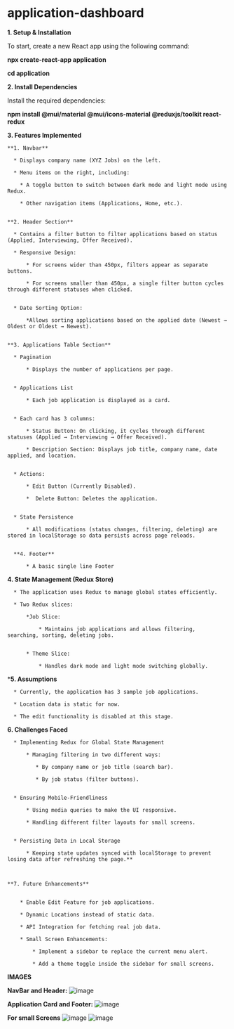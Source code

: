# application-dashboard
**1. Setup & Installation**

To start, create a new React app using the following command:

**npx create-react-app application**

**cd application**


**2. Install Dependencies**

Install the required dependencies:

**npm install @mui/material @mui/icons-material @reduxjs/toolkit react-redux**

**3. Features Implemented**

    **1. Navbar**
    
      * Displays company name (XYZ Jobs) on the left.
      
      * Menu items on the right, including:
      
        * A toggle button to switch between dark mode and light mode using Redux.
        
        * Other navigation items (Applications, Home, etc.).

        
    **2. Header Section**
    
      * Contains a filter button to filter applications based on status (Applied, Interviewing, Offer Received).
      
      * Responsive Design:
      
          * For screens wider than 450px, filters appear as separate buttons.
          
          * For screens smaller than 450px, a single filter button cycles through different statuses when clicked.

          
      * Date Sorting Option:
      
          *Allows sorting applications based on the applied date (Newest → Oldest or Oldest → Newest).

          
    **3. Applications Table Section**
    
      * Pagination
      
          * Displays the number of applications per page.

          
      * Applications List
      
          * Each job application is displayed as a card.

          
      * Each card has 3 columns:

          * Status Button: On clicking, it cycles through different statuses (Applied → Interviewing → Offer Received).
          
          * Description Section: Displays job title, company name, date applied, and location.

          
      * Actions:
      
          * Edit Button (Currently Disabled).
          
          *  Delete Button: Deletes the application.

          
      * State Persistence
      
          * All modifications (status changes, filtering, deleting) are stored in localStorage so data persists across page reloads.

          
      **4. Footer**
      
          * A basic single line Footer

          



  **4. State Management (Redux Store)**
  
      * The application uses Redux to manage global states efficiently.
      
      * Two Redux slices:
      
          *Job Slice:
          
              * Maintains job applications and allows filtering, searching, sorting, deleting jobs.

              
          * Theme Slice:
          
              * Handles dark mode and light mode switching globally.

              

              
  ***5. Assumptions**

      * Currently, the application has 3 sample job applications.
      
      * Location data is static for now.
      
      * The edit functionality is disabled at this stage.

      

  **6. Challenges Faced**
  
      * Implementing Redux for Global State Management
      
          * Managing filtering in two different ways:
          
             * By company name or job title (search bar).
             
             * By job status (filter buttons).

             
      * Ensuring Mobile-Friendliness
      
          * Using media queries to make the UI responsive.
          
          * Handling different filter layouts for small screens.

          
      * Persisting Data in Local Storage
      
          * Keeping state updates synced with localStorage to prevent losing data after refreshing the page.**

          
          
    **7. Future Enhancements**

    
        * Enable Edit Feature for job applications.
        
        * Dynamic Locations instead of static data.
        
        * API Integration for fetching real job data.
        
        * Small Screen Enhancements:
        
            * Implement a sidebar to replace the current menu alert.
            
            * Add a theme toggle inside the sidebar for small screens.
        

**IMAGES**

**NavBar and Header:**
![image](https://github.com/user-attachments/assets/6c379261-6288-4a78-be45-5cd29aa97226)

**Application Card and Footer:**
![image](https://github.com/user-attachments/assets/2b0ca77d-feeb-47e8-a810-83557fd1c78e)

**For small Screens**
![image](https://github.com/user-attachments/assets/b8be153f-6b6e-4e9b-a7f4-9a3b86069831)
![image](https://github.com/user-attachments/assets/1b294f91-d2b6-4b88-800f-22a2bfc24311)





  
